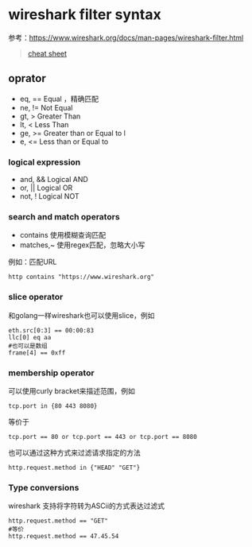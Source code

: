 # wireshark filter syntax

参考：https://www.wireshark.org/docs/man-pages/wireshark-filter.html

> [cheat sheet](https://www.comparitech.com/net-admin/wireshark-cheat-sheet/)

## oprator

- eq, ==    Equal ，精确匹配  
- ne, !=    Not Equal    
- gt, >     Greater Than   
-  lt, <     Less Than    
- ge, >=    Greater than or Equal to    l
- e, <=    Less than or Equal to

### logical expression

- and, &&   Logical AND    
- or,  ||   Logical OR    
- not, !    Logical NOT

### search and match operators

- contains 使用模糊查询匹配
- matches,~ 使用regex匹配，忽略大小写

例如：匹配URL

```
http contains "https://www.wireshark.org"
```

### slice operator

和golang一样wireshark也可以使用slice，例如

```
eth.src[0:3] == 00:00:83
llc[0] eq aa
#也可以是数组
frame[4] == 0xff
```

### membership operator

可以使用curly bracket来描述范围，例如

```
tcp.port in {80 443 8080}
```

等价于

```
tcp.port == 80 or tcp.port == 443 or tcp.port == 8080
```

也可以通过这种方式来过滤请求指定的方法

```
http.request.method in {"HEAD" "GET"}
```

### Type conversions

wireshark 支持将字符转为ASCii的方式表达过滤式

```
http.request.method == "GET"
#等价
http.request.method == 47.45.54
```















